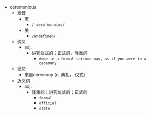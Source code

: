 - ceremonious
  - 发音
    - 英
      - `/ˌserə'məuniəs/`
    - 美
      - `/undefined/`
  - 词义
    - adj.
      - 讲究仪式的；正式的，隆重的
        - `done in a formal serious way, as if you were in a ceremony`
  - 记忆
    - 来自ceremony (n. 典礼， 仪式)
  - 近义词
    - adj.
      - 隆重的；讲究仪式的；正式的
        - `formal`
        - `official`
        - `state`
